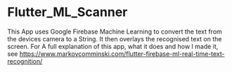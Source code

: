# Flutter_ML_Scanner

This App uses Google Firebase Machine Learning to convert the text from the devices camera to a String. It then overlays the recognised text on the screen. For A full explanation of this app, what it does and how I made it, see https://www.markovcomminski.com/flutter-firebase-ml-real-time-text-recognition/
